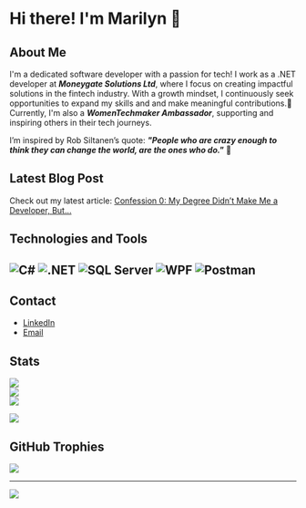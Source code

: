 # Hi there! I'm Marilyn 👋

## About Me
I'm a dedicated software developer with a passion for tech! I work as a .NET developer at _**Moneygate Solutions Ltd**_, where I focus on creating impactful solutions in the fintech industry. 
With a growth mindset, I continuously seek opportunities to expand my skills and and make meaningful contributions.🚀 Currently, I'm also a _**WomenTechmaker Ambassador**_, supporting and inspiring others in their tech journeys.

I’m inspired by Rob Siltanen’s quote: **_"People who are crazy enough to think they can change the world, are the ones who do."_** 🌠

## Latest Blog Post

Check out my latest article: [Confession 0: My Degree Didn’t Make Me a Developer, But…](https://keyboardconfessions.hashnode.dev/confession-0-my-degree-didnt-make-me-a-developer-but)

## Technologies and Tools
![C#](https://img.shields.io/badge/C%23-239120?style=flat&logo=c-sharp&logoColor=white)
![.NET](https://img.shields.io/badge/.NET-512BD4?style=flat&logo=.net&logoColor=white)
![SQL Server](https://img.shields.io/badge/MSSQL-blue?style=flat)
![WPF](https://img.shields.io/badge/WPF-8D8D8D?style=flat)
![Postman](https://img.shields.io/badge/Postman-FF6C37?style=flat&logo=postman&logoColor=white)
---

## Contact
- [LinkedIn](https://www.linkedin.com/in/marilynhaber/)
- [Email](mailto:mh.marilynhaber@gmail.com)

## Stats
<a href="https://github.com/anuraghazra/github-readme-stats">
  <img align="center" src="https://github-readme-stats.vercel.app/api?username=MarilynHb&show_icons=true&hide_title=true&count_private=true&hide=prs&include_all_commits=true" />
</a>
<br>
<a href="https://github.com/DenverCoder1/github-readme-streak-stats">
  <img align="center" src="https://github-readme-streak-stats.herokuapp.com/?user=MarilynHb" />
</a>
<br>
<a href="https://github.com/anuraghazra/github-readme-stats">
  <img align="center" src="https://github-readme-stats.vercel.app/api/top-langs/?username=MarilynHb&layout=compact" />
</a>

![](https://raw.githubusercontent.com/MarilynHb/github-stats/master/generated/overview.svg#gh-light-mode-only)

## GitHub Trophies
![](https://github-profile-trophy.vercel.app/?username=MarilynHb&no-frame=false&no-bg=false&margin-w=4)

---
[![](https://visitcount.itsvg.in/api?id=MarilynHb)](https://visitcount.itsvg.in)
